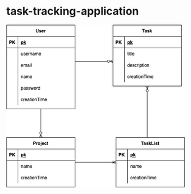 # task-tracking-application
![database uml](/src/main/resources/static/task-tracking-application.drawio.png)